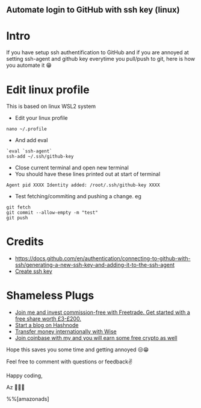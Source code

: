 ## Automate login to GitHub with ssh key (linux)

# Intro

If you have setup ssh authentification to GitHub and if you are annoyed at setting ssh-agent and github key everytime you pull/push to git, here is how you automate it 😁

# Edit linux profile

This is based on linux WSL2 system

- Edit your linux profile 
```
nano ~/.profile 
```
- And add eval 
```
`eval `ssh-agent` 
ssh-add ~/.ssh/github-key 
```
- Close current terminal and open new terminal 
- You should have these lines printed out at start of terminal 
```
Agent pid XXXX Identity added: /root/.ssh/github-key XXXX
```
- Test fetching/commiting and pushing a change. eg
```
git fetch
git commit --allow-empty -m "test"
git push
```

# Credits
- https://docs.github.com/en/authentication/connecting-to-github-with-ssh/generating-a-new-ssh-key-and-adding-it-to-the-ssh-agent
- [Create ssh key](https://docs.github.com/en/authentication/connecting-to-github-with-ssh/generating-a-new-ssh-key-and-adding-it-to-the-ssh-agent)

# Shameless Plugs 
- [Join me and invest commission-free with Freetrade. Get started with a free share worth £3-£200.](https://magic.freetrade.io/join/asrin/447192e9)
- [Start a blog on Hashnode](https://hashnode.com/@azcodez/joinme)
- [Transfer money internationally with Wise](https://wise.com/invite/ath/asrind)
- [Join coinbase with my and you will earn some free crypto as well](https://coinbase.com/join/dayana_m40?src=android-link)

Hope this saves you some time and getting annoyed 😒😁

Feel free to comment with questions or feedback✌️

Happy coding,

Az 👨🏾‍💻

%%[amazonads]